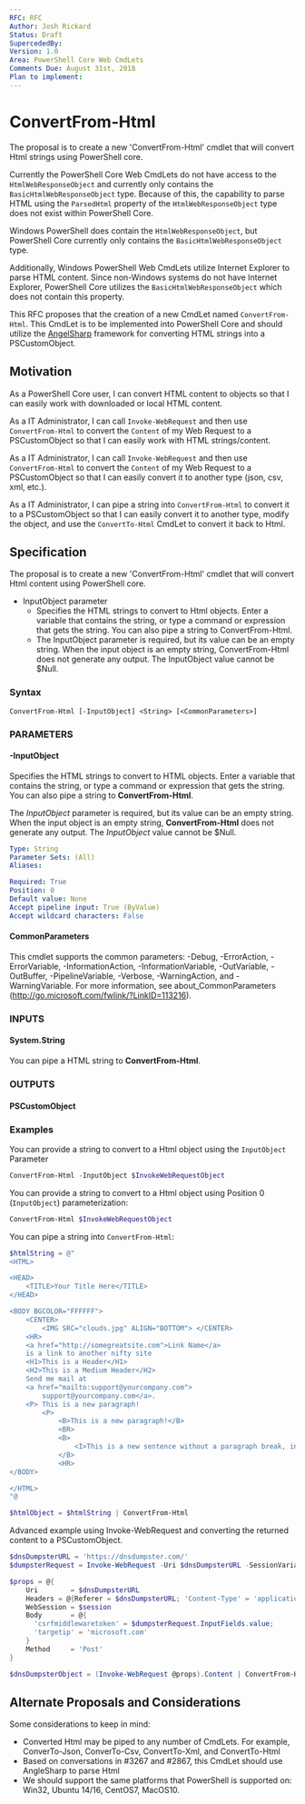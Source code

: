 ```yaml
---
RFC: RFC
Author: Josh Rickard
Status: Draft
SupercededBy: 
Version: 1.0
Area: PowerShell Core Web CmdLets
Comments Due: August 31st, 2018
Plan to implement: 
---
```


# ConvertFrom-Html

The proposal is to create a new 'ConvertFrom-Html' cmdlet that will convert Html strings using PowerShell core.

Currently the PowerShell Core Web CmdLets do not have access to the `HtmlWebResponseObject` and currently only contains the `BasicHtmlWebResponseObject` type.  Because of this, the capability to parse HTML using the `ParsedHtml` property of the `HtmlWebResponseObject` type does not exist within PowerShell Core.

Windows PowerShell does contain the `HtmlWebResponseObject`, but PowerShell Core currently only contains the `BasicHtmlWebResponseObject` type.

Additionally, Windows PowerShell Web CmdLets utilize Internet Explorer to parse HTML content. Since non-Windows systems do not have Internet Explorer, PowerShell Core utilizes the `BasicHtmlWebResponseObject` which does not contain this property.

This RFC proposes that the creation of a new CmdLet named `ConvertFrom-Html`.  This CmdLet is to be implemented into PowerShell Core and should utilize the [AngelSharp](https://github.com/AngleSharp/AngleSharp) framework for converting HTML strings into a PSCustomObject.

## Motivation

As a PowerShell Core user, I can convert HTML content to objects so that I can easily work with downloaded or local HTML content.

As a IT Administrator, I can call `Invoke-WebRequest` and then use `ConvertFrom-Html` to convert the `Content` of my Web Request to a PSCustomObject so that I can easily work with HTML strings/content.

As a IT Administrator, I can call `Invoke-WebRequest` and then use `ConvertFrom-Html` to convert the `Content` of my Web Request to a PSCustomObject so that I can easily convert it to another type (json, csv, xml, etc.).

As a IT Administrator, I can pipe a string into `ConvertFrom-Html` to convert it to a PSCustomObject so that I can easily convert it to another type, modify the object, and use the `ConvertTo-Html` CmdLet to convert it back to Html.

## Specification

The proposal is to create a new 'ConvertFrom-Html' cmdlet that will convert Html content using PowerShell core.

- InputObject parameter
  - Specifies the HTML strings to convert to Html objects. Enter a variable that contains the string, or type a command or expression that gets the string. You can also pipe a string to ConvertFrom-Html.
  - The InputObject parameter is required, but its value can be an empty string. When the input object is an empty string, ConvertFrom-Html does not generate any output. The InputObject value cannot be $Null.

### Syntax

```text
ConvertFrom-Html [-InputObject] <String> [<CommonParameters>]
```

### PARAMETERS

#### -InputObject

Specifies the HTML strings to convert to HTML objects.
Enter a variable that contains the string, or type a command or expression that gets the string.
You can also pipe a string to **ConvertFrom-Html**.

The *InputObject* parameter is required, but its value can be an empty string.
When the input object is an empty string, **ConvertFrom-Html** does not generate any output.
The *InputObject* value cannot be $Null.

```yaml
Type: String
Parameter Sets: (All)
Aliases:

Required: True
Position: 0
Default value: None
Accept pipeline input: True (ByValue)
Accept wildcard characters: False
```

#### CommonParameters

This cmdlet supports the common parameters: -Debug, -ErrorAction, -ErrorVariable, -InformationAction, -InformationVariable, -OutVariable, -OutBuffer, -PipelineVariable, -Verbose, -WarningAction, and -WarningVariable. For more information, see about_CommonParameters (http://go.microsoft.com/fwlink/?LinkID=113216).

### INPUTS

#### System.String

You can pipe a HTML string to **ConvertFrom-Html**.

### OUTPUTS

#### PSCustomObject

### Examples

You can provide a string to convert to a Html object using the `InputObject` Parameter

```powershell
ConvertFrom-Html -InputObject $InvokeWebRequestObject
```

You can provide a string to convert to a Html object using Position 0 (`InputObject`) parameterization:

```powershell
ConvertFrom-Html $InvokeWebRequestObject
```

You can pipe a string into `ConvertFrom-Html`:

```powershell
$htmlString = @"
<HTML>

<HEAD>
    <TITLE>Your Title Here</TITLE>
</HEAD>

<BODY BGCOLOR="FFFFFF">
    <CENTER>
        <IMG SRC="clouds.jpg" ALIGN="BOTTOM"> </CENTER>
    <HR>
    <a href="http://somegreatsite.com">Link Name</a>
    is a link to another nifty site
    <H1>This is a Header</H1>
    <H2>This is a Medium Header</H2>
    Send me mail at
    <a href="mailto:support@yourcompany.com">
        support@yourcompany.com</a>.
    <P> This is a new paragraph!
        <P>
            <B>This is a new paragraph!</B>
            <BR>
            <B>
                <I>This is a new sentence without a paragraph break, in bold italics.</I>
            </B>
            <HR>
</BODY>

</HTML>
"@

$htmlObject = $htmlString | ConvertFrom-Html
```

Advanced example using Invoke-WebRequest and converting the returned content to a PSCustomObject.

```powershell
$dnsDumpsterURL = 'https://dnsdumpster.com/'
$dumpsterRequest = Invoke-WebRequest -Uri $dnsDumpsterURL -SessionVariable session

$props = @{
    Uri        = $dnsDumpsterURL
    Headers = @{Referer = $dnsDumpsterURL; 'Content-Type' = 'application / x-www-form-urlencoded'}
    WebSession = $session
    Body       = @{
      'csrfmiddlewaretoken' = $dumpsterRequest.InputFields.value;
      'targetip' = 'microsoft.com'
    }
    Method     = 'Post'
}

$dnsDumpsterObject = (Invoke-WebRequest @props).Content | ConvertFrom-Html
```

## Alternate Proposals and Considerations

Some considerations to keep in mind:

- Converted Html may be piped to any number of CmdLets.  For example, ConverTo-Json, ConverTo-Csv, ConvertTo-Xml, and ConvertTo-Html
- Based on conversations in #3267 and #2867, this CmdLet should use AngleSharp to parse Html
- We should support the same platforms that PowerShell is supported on: Win32, Ubuntu 14/16, CentOS7, MacOS10.